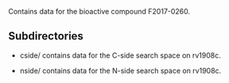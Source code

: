 Contains data for the bioactive compound F2017-0260.

## Subdirectories

- cside/ contains data for the C-side search space on rv1908c.

- nside/ contains data for the N-side search space on rv1908c.

